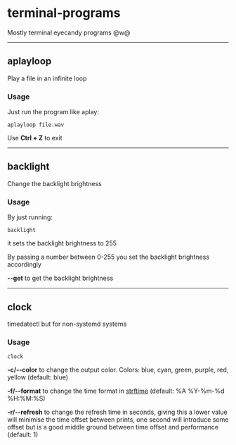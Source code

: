 # terminal-programs

Mostly terminal eyecandy programs @w@

---

## aplayloop

Play a file in an infinite loop

### Usage

Just run the program like aplay:

```
aplayloop file.wav
```

Use **Ctrl + Z** to exit

---

## backlight

Change the backlight brightness

### Usage

By just running:

```
backlight
```

it sets the backlight brightness to 255

By passing a number between 0-255 you set the backlight brightness accordingly

**\-\-get** to get the backlight brightness

---

## clock

timedatectl but for non-systemd systems

### Usage

```
clock
```

**-c/\-\-color** to change the output color. Colors: blue, cyan, green, purple, red, yellow (default: blue)

**-f/\-\-format** to change the time format in [strftime](https://strftime.org) (default: %A %Y-%m-%d %H:%M:%S)

**-r/\-\-refresh** to change the refresh time in seconds, giving this a lower value will minimise the time offset between prints, one second will introduce some offset but is a good middle ground between time offset and performance (default: 1)
